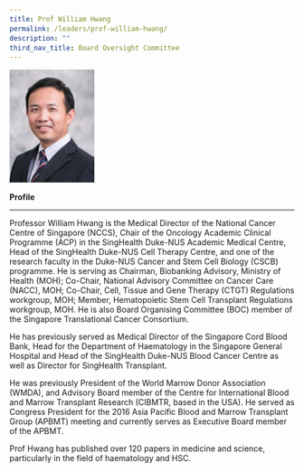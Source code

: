```yaml
---
title: Prof William Hwang
permalink: /leaders/prof-william-hwang/
description: ""
third_nav_title: Board Oversight Committee
---
```

<img style="width:150px" src="/images/Leaders/professor%20william%20hwang.png">

**Profile**&nbsp;

* * *

Professor William Hwang is the Medical Director of the National Cancer Centre of Singapore (NCCS), Chair of the Oncology Academic Clinical Programme (ACP) in the&nbsp;SingHealth&nbsp;Duke-NUS Academic Medical Centre, Head of the&nbsp;SingHealth&nbsp;Duke-NUS Cell Therapy Centre, and one of the research faculty in the&nbsp;Duke\-NUS Cancer and Stem Cell Biology (CSCB) programme. He is serving as Chairman, Biobanking Advisory, Ministry of Health (MOH); Co-Chair, National Advisory Committee on Cancer Care (NACC), MOH; Co-Chair, Cell,&nbsp;Tissue&nbsp;and Gene Therapy (CTGT) Regulations workgroup, MOH; Member, Hematopoietic Stem Cell Transplant Regulations workgroup, MOH. He is also Board Organising Committee (BOC) member of the Singapore Translational Cancer Consortium.&nbsp;

He has previously served as Medical Director of the Singapore Cord Blood Bank, Head for the Department of Haematology in the Singapore General Hospital and Head of the&nbsp;SingHealth&nbsp;Duke-NUS Blood Cancer Centre as well as Director for&nbsp;SingHealth&nbsp;Transplant.&nbsp;

He was previously President of the World Marrow Donor Association (WMDA), and Advisory Board member of the Centre for International Blood and Marrow Transplant Research (CIBMTR, based in the USA). He served as Congress President for the 2016 Asia Pacific Blood and Marrow Transplant Group (APBMT) meeting and currently serves as Executive Board member of the APBMT.&nbsp;

Prof Hwang has published over 120 papers in medicine and science, particularly in the field of haematology and HSC.